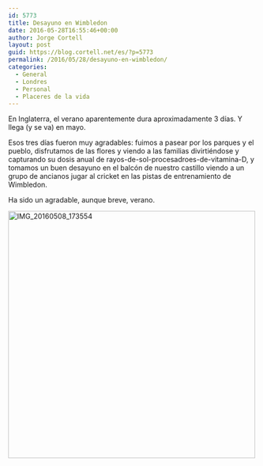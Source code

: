 ```yaml
---
id: 5773
title: Desayuno en Wimbledon
date: 2016-05-28T16:55:46+00:00
author: Jorge Cortell
layout: post
guid: https://blog.cortell.net/es/?p=5773
permalink: /2016/05/28/desayuno-en-wimbledon/
categories:
  - General
  - Londres
  - Personal
  - Placeres de la vida
---
```

En Inglaterra, el verano aparentemente dura aproximadamente 3 días. Y llega (y se va) en mayo.

Esos tres días fueron muy agradables: fuimos a pasear por los parques y el pueblo, disfrutamos de las flores y viendo a las familias divirtiéndose y capturando su dosis anual de rayos-de-sol-procesadroes-de-vitamina-D, y tomamos un buen desayuno en el balcón de nuestro castillo viendo a un grupo de ancianos jugar al cricket en las pistas de entrenamiento de Wimbledon.

Ha sido un agradable, aunque breve, verano.
  
<a title="IMG_20160508_173554" href="https://www.flickr.com/photos/jcortell/26893304195/in/datetaken/" data-flickr-embed="true"><img class="aligncenter" src="https://farm8.staticflickr.com/7669/26893304195_f07d905064.jpg" alt="IMG_20160508_173554" width="500" height="500" /></a>